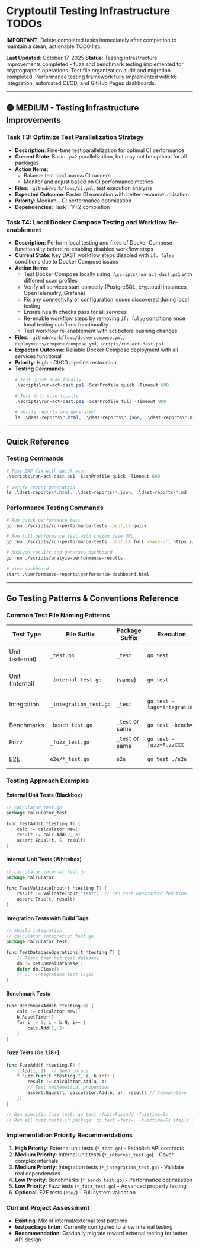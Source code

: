 # Cryptoutil Testing Infrastructure TODOs

**IMPORTANT**: Delete completed tasks immediately after completion to maintain a clean, actionable TODO list.

**Last Updated**: October 17, 2025
**Status**: Testing infrastructure improvements completed - fuzz and benchmark testing implemented for cryptographic operations. Test file organization audit and migration completed. Performance testing framework fully implemented with k6 integration, automated CI/CD, and GitHub Pages dashboards.

---

## 🟡 MEDIUM - Testing Infrastructure Improvements

### Task T3: Optimize Test Parallelization Strategy
- **Description**: Fine-tune test parallelization for optimal CI performance
- **Current State**: Basic `-p=2` parallelization, but may not be optimal for all packages
- **Action Items**:
  - Balance test load across CI runners
  - Monitor and adjust based on CI performance metrics
- **Files**: `.github/workflows/ci.yml`, test execution analysis
- **Expected Outcome**: Faster CI execution with better resource utilization
- **Priority**: Medium - CI performance optimization
- **Dependencies**: Task T1/T2 completion

### Task T4: Local Docker Compose Testing and Workflow Re-enablement
- **Description**: Perform local testing and fixes of Docker Compose functionality before re-enabling disabled workflow steps
- **Current State**: Key DAST workflow steps disabled with `if: false` conditions due to Docker Compose issues
- **Action Items**:
  - Test Docker Compose locally using `.\scripts\run-act-dast.ps1` with different scan profiles
  - Verify all services start correctly (PostgreSQL, cryptoutil instances, OpenTelemetry, Grafana)
  - Fix any connectivity or configuration issues discovered during local testing
  - Ensure health checks pass for all services
  - Re-enable workflow steps by removing `if: false` conditions once local testing confirms functionality
  - Test workflow re-enablement with act before pushing changes
- **Files**: `.github/workflows/dockercompose.yml`, `deployments/compose/compose.yml`, `scripts/run-act-dast.ps1`
- **Expected Outcome**: Reliable Docker Compose deployment with all services functional
- **Priority**: High - CI/CD pipeline restoration
- **Testing Commands**:
  ```powershell
  # Test quick scan locally
  .\scripts\run-act-dast.ps1 -ScanProfile quick -Timeout 600

  # Test full scan locally  
  .\scripts\run-act-dast.ps1 -ScanProfile full -Timeout 900

  # Verify reports are generated
  ls .\dast-reports\*.html, .\dast-reports\*.json, .\dast-reports\*.md
  ```

---

## Quick Reference

### Testing Commands
```powershell
# Test ZAP fix with quick scan
.\scripts\run-act-dast.ps1 -ScanProfile quick -Timeout 600

# Verify report generation
ls .\dast-reports\*.html, .\dast-reports\*.json, .\dast-reports\*.md
```

### Performance Testing Commands
```bash
# Run quick performance test
go run ./scripts/run-performance-tests -profile quick

# Run full performance test with custom base URL
go run ./scripts/run-performance-tests -profile full -base-url https://api.example.com

# Analyze results and generate dashboard
go run ./scripts/analyze-performance-results

# View dashboard
start .\performance-reports\performance-dashboard.html
```

---

## Go Testing Patterns & Conventions Reference

### Common Test File Naming Patterns

| Test Type | File Suffix | Package Suffix | Execution | Purpose |
|-----------|-------------|----------------|-----------|---------|
| Unit (external) | `_test.go` | `_test` | `go test` | Blackbox testing of public API |
| Unit (internal) | `_internal_test.go` | (same) | `go test` | Whitebox testing of internal logic |
| Integration | `_integration_test.go` | `_test` | `go test -tags=integration` | End-to-end with real dependencies |
| Benchmarks | `_bench_test.go` | `_test` or same | `go test -bench=.` | Performance testing |
| Fuzz | `_fuzz_test.go` | `_test` or same | `go test -fuzz=FuzzXXX` | Property-based testing |
| E2E | `e2e/*_test.go` | `e2e` | `go test ./e2e` | Full system testing |

### Testing Approach Examples

#### External Unit Tests (Blackbox)
```go
// calculator_test.go
package calculator_test

func TestAdd(t *testing.T) {
    calc := calculator.New()
    result := calc.Add(2, 3)
    assert.Equal(t, 5, result)
}
```

#### Internal Unit Tests (Whitebox)
```go
// calculator_internal_test.go
package calculator

func TestValidateInput(t *testing.T) {
    result := validateInput("test")  // Can test unexported function
    assert.True(t, result)
}
```

#### Integration Tests with Build Tags
```go
// +build integration
// calculator_integration_test.go
package calculator_test

func TestDatabaseOperations(t *testing.T) {
    // Tests that hit real database
    db := setupRealDatabase()
    defer db.Close()
    // ... integration test logic
}
```

#### Benchmark Tests
```go
func BenchmarkAdd(b *testing.B) {
    calc := calculator.New()
    b.ResetTimer()
    for i := 0; i < b.N; i++ {
        calc.Add(1, 2)
    }
}
```

#### Fuzz Tests (Go 1.18+)
```go
func FuzzAdd(f *testing.F) {
    f.Add(1, 2)  // Seed corpus
    f.Fuzz(func(t *testing.T, a, b int) {
        result := calculator.Add(a, b)
        // Test mathematical properties
        assert.Equal(t, calculator.Add(b, a), result) // Commutative
    })
}

// Run specific fuzz test: go test -fuzz=FuzzAdd -fuzztime=5s
// Run all fuzz tests in package: go test -fuzz=. -fuzztime=5s (fails if multiple tests match same pattern)
```

### Implementation Priority Recommendations

1. **High Priority**: External unit tests (`*_test.go`) - Establish API contracts
2. **Medium Priority**: Internal unit tests (`*_internal_test.go`) - Cover complex internals
3. **Medium Priority**: Integration tests (`*_integration_test.go`) - Validate real dependencies
4. **Low Priority**: Benchmarks (`*_bench_test.go`) - Performance optimization
5. **Low Priority**: Fuzz tests (`*_fuzz_test.go`) - Advanced property testing
6. **Optional**: E2E tests (`e2e/`) - Full system validation

### Current Project Assessment

- **Existing**: Mix of internal/external test patterns
- **testpackage linter**: Currently configured to allow internal testing
- **Recommendation**: Gradually migrate toward external testing for better API design
